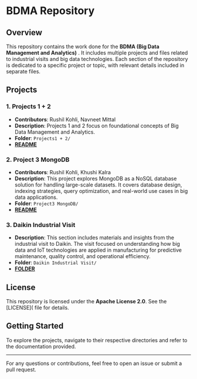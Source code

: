 # **BDMA Repository**

## **Overview**

This repository contains the work done for the **BDMA (Big Data Management and Analytics)** . It includes multiple projects and files related to industrial visits and big data technologies. Each section of the repository is dedicated to a specific project or topic, with relevant details included in separate files.

## **Projects**

### **1\. Projects 1 \+ 2**

* **Contributors**: Rushil Kohli, Navneet Mittal  
* **Description**: Projects 1 and 2 focus on foundational concepts of Big Data Management and Analytics.
* **Folder**: `Projects1 + 2/`
* **[README](https://github.com/Rushil-K/BDMA/blob/main/Projects1%2B2/README.md)**  

### **2\. Project 3 MongoDB**

* **Contributors**: Rushil Kohli, Khushi Kalra  
* **Description**: This project explores MongoDB as a NoSQL database solution for handling large-scale datasets. It covers database design, indexing strategies, query optimization, and real-world use cases in big data applications.  
* **Folder**: `Project3 MongoDB/`
* **[README](https://github.com/Rushil-K/BDMA/blob/main/Project3%20MongoDB/README.md)**

### **3\. Daikin Industrial Visit**

* **Description**: This section includes materials and insights from the industrial visit to Daikin. The visit focused on understanding how big data and IoT technologies are applied in manufacturing for predictive maintenance, quality control, and operational efficiency.  
* **Folder**: `Daikin Industrial Visit/`
* **[FOLDER](https://github.com/Rushil-K/BDMA/tree/main/Daikin%20Industrial%20Visit)**

## **License**

This repository is licensed under the **Apache License 2.0**. See the [LICENSE]( file for details.

## **Getting Started**

To explore the projects, navigate to their respective directories and refer to the documentation provided.

---

For any questions or contributions, feel free to open an issue or submit a pull request.
